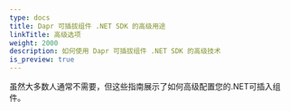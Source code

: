 ```yaml
---
type: docs
title: Dapr 可插拔组件 .NET SDK 的高级用途
linkTitle: 高级选项
weight: 2000
description: 如何使用 Dapr 可插拔组件 .NET SDK 的高级技术
is_preview: true
---
```


虽然大多数人通常不需要，但这些指南展示了如何高级配置您的.NET可插入组件。
